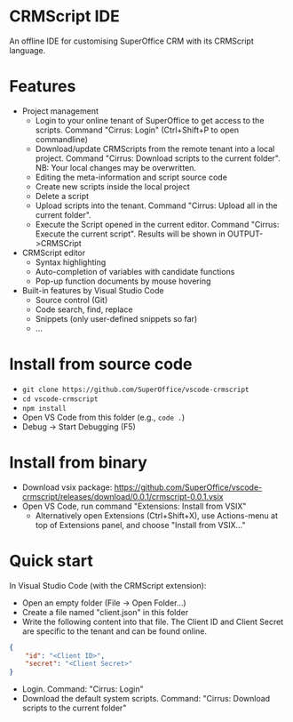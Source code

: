 # CRMScript IDE

An offline IDE for customising SuperOffice CRM with its CRMScript language.

# Features

- Project management
    * Login to your online tenant of SuperOffice to get access to the scripts. Command "Cirrus: Login" (Ctrl+Shift+P to open commandline)
    * Download/update CRMScripts from the remote tenant into a local project. Command "Cirrus: Download scripts to the current folder". NB: Your local changes may be overwritten.
    * Editing the meta-information and script source code
    * Create new scripts inside the local project
    * Delete a script
    * Upload scripts into the tenant. Command "Cirrus: Upload all in the current folder".
    * Execute the Script opened in the current editor. Command "Cirrus: Execute the current script". Results will be shown in OUTPUT->CRMSCript
- CRMScript editor
    * Syntax highlighting
    * Auto-completion of variables with candidate functions
    * Pop-up function documents by mouse hovering
- Built-in features by Visual Studio Code
    * Source control (Git)
    * Code search, find, replace
    * Snippets (only user-defined snippets so far)
    * ...


# Install from source code

- ```git clone https://github.com/SuperOffice/vscode-crmscript```
- ```cd vscode-crmscript```
- ```npm install```
- Open VS Code from this folder (e.g., ```code .```) 
- Debug -> Start Debugging (F5)

# Install from binary
- Download vsix package: https://github.com/SuperOffice/vscode-crmscript/releases/download/0.0.1/crmscript-0.0.1.vsix
- Open VS Code, run command "Extensions: Install from VSIX"
  * Alternatively open Extensions (Ctrl+Shift+X), use Actions-menu at top of Extensions panel, and choose "Install from VSIX..."

# Quick start
In Visual Studio Code (with the CRMScript extension):
- Open an empty folder (File -> Open Folder...)
- Create a file named "client.json" in this folder
- Write the following content into that file. The Client ID and Client Secret are specific to the tenant and can be found online. 
```json
{
    "id": "<Client ID>",
    "secret": "<Client Secret>"
}
```
- Login. Command: "Cirrus: Login"
- Download the default system scripts. Command: "Cirrus: Download scripts to the current folder" 
